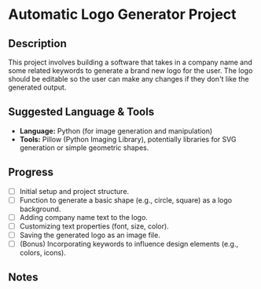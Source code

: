 # Automatic Logo Generator Project

## Description

This project involves building a software that takes in a company name and some related keywords to generate a brand new logo for the user. The logo should be editable so the user can make any changes if they don't like the generated output.

## Suggested Language & Tools

*   **Language:** Python (for image generation and manipulation)
*   **Tools:** Pillow (Python Imaging Library), potentially libraries for SVG generation or simple geometric shapes.

## Progress

*   [ ] Initial setup and project structure.
*   [ ] Function to generate a basic shape (e.g., circle, square) as a logo background.
*   [ ] Adding company name text to the logo.
*   [ ] Customizing text properties (font, size, color).
*   [ ] Saving the generated logo as an image file.
*   [ ] (Bonus) Incorporating keywords to influence design elements (e.g., colors, icons).

## Notes

